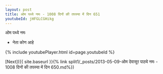 ```yaml
---
layout: post
title: ओम पथ्ये नमः - 1008 दिनों की तपस्या में दिन 651
youtubeId: jHFGLCGHikg
---
```

 
 
 ओम पथ्ये नमः  
 
 -  नेता कोण आहे 
 
  
 
  
 
 
 
 
 
 


{% include youtubePlayer.html id=page.youtubeId %}
 
[Next]({{ site.baseurl }}{% link  split1/_posts/2013-05-09-ओम देवासूर पाठ्ये नमः - 1008 दिनों की तपस्या में दिन 650.md%})
 
